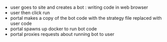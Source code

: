 * user goes to site and creates a bot : writing code in web browser
* user then click run
* portal makes a copy of the bot code with the strategy file replaced with user code
* portal spawns up docker to run bot code
* portal proxies requests about running bot to user